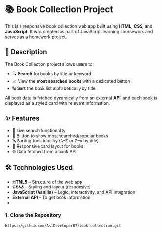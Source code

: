 # 📚 Book Collection Project

This is a responsive book collection web app built using **HTML**, **CSS**, and **JavaScript**. It was created as part of JavaScript learning coursework and serves as a homework project.

## 📝 Description

The Book Collection project allows users to:

- 🔍 **Search** for books by title or keyword
- 📈 View the **most searched books** with a dedicated button
- 🔠 **Sort** the book list alphabetically by title

All book data is fetched dynamically from an external **API**, and each book is displayed as a styled card with relevant information.

## ✨ Features

- 📖 Live search functionality  
- 🚀 Button to show most searched/popular books  
- 🔤 Sorting functionality (A–Z or Z–A by title)  
- 🎨 Responsive card layout for books  
- 🌐 Data fetched from a book API

## 🛠 Technologies Used

- **HTML5** – Structure of the web app  
- **CSS3** – Styling and layout (responsive)  
- **JavaScript (Vanilla)** – Logic, interactivity, and API integration  
- **External API** – To get book information
- 
### 1. Clone the Repository

```bash
https://github.com/AslDeveloper07/book-collection.git

